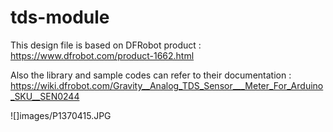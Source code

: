 # tds-module

This design file is based on DFRobot product :
https://www.dfrobot.com/product-1662.html

Also the library and sample codes can refer to their documentation :
https://wiki.dfrobot.com/Gravity__Analog_TDS_Sensor___Meter_For_Arduino_SKU__SEN0244

![]images/P1370415.JPG
